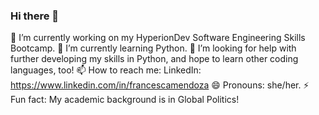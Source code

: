### Hi there 👋
🔭 I’m currently working on my HyperionDev Software Engineering Skills Bootcamp.
🌱 I’m currently learning Python.
🤔 I’m looking for help with further developing my skills in Python, and hope to learn other coding languages, too!
📫 How to reach me: LinkedIn: https://www.linkedin.com/in/francescamendoza
😄 Pronouns: she/her.
⚡ Fun fact: My academic background is in Global Politics!
